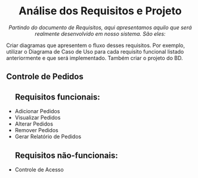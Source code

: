 <h1 align="center">Análise dos Requisitos e Projeto</h1>
<p align="center"><i>Partindo do documento de Requisitos, aqui apresentamos aquilo que será realmente desenvolvido em nosso sistema. São eles:</i></p>

Criar diagramas que apresentem o fluxo desses requisitos. Por exemplo, utilizar o Diagrama de Caso de Uso para cada requisito funcional listado anteriormente e que será implementado. Também criar o projeto do BD.

<h2>Controle de Pedidos</h2>
<ul>
<h2>Requisitos funcionais:</h2>
<li>Adicionar Pedidos</li>
<li>Visualizar Pedidos</li>
<li>Alterar Pedidos</li>
<li>Remover Pedidos</li>
<li>Gerar Relatório de Pedidos</li>
</ul>

<ul>
<h2>Requisitos não-funcionais:</h2>
<li>Controle de Acesso</li>
</ul>
